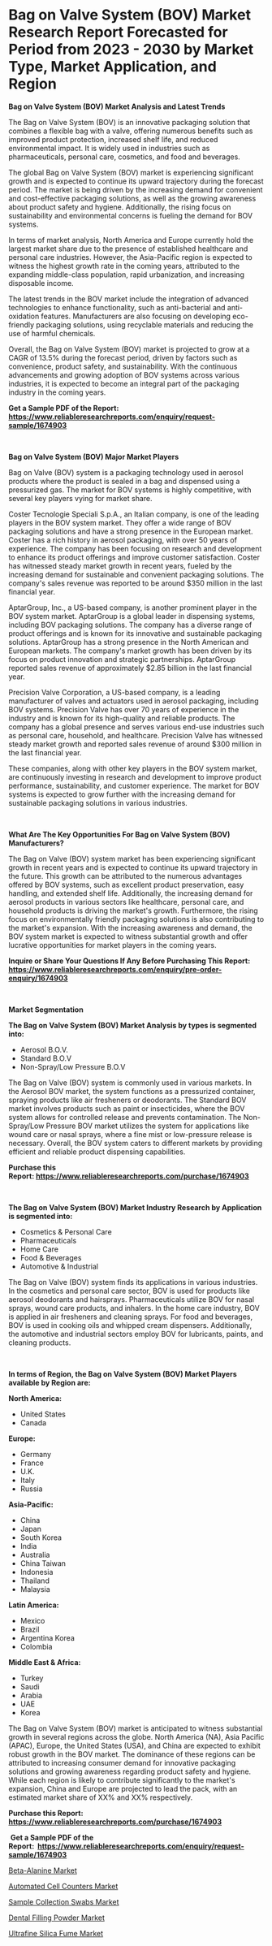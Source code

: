 <p><h1>Bag on Valve System (BOV) Market Research Report Forecasted for Period from 2023 -  2030 by Market Type, Market Application, and Region</h1></p><p><strong>Bag on Valve System (BOV) Market Analysis and Latest Trends</strong></p>
<p><p>The Bag on Valve System (BOV) is an innovative packaging solution that combines a flexible bag with a valve, offering numerous benefits such as improved product protection, increased shelf life, and reduced environmental impact. It is widely used in industries such as pharmaceuticals, personal care, cosmetics, and food and beverages.</p><p>The global Bag on Valve System (BOV) market is experiencing significant growth and is expected to continue its upward trajectory during the forecast period. The market is being driven by the increasing demand for convenient and cost-effective packaging solutions, as well as the growing awareness about product safety and hygiene. Additionally, the rising focus on sustainability and environmental concerns is fueling the demand for BOV systems.</p><p>In terms of market analysis, North America and Europe currently hold the largest market share due to the presence of established healthcare and personal care industries. However, the Asia-Pacific region is expected to witness the highest growth rate in the coming years, attributed to the expanding middle-class population, rapid urbanization, and increasing disposable income.</p><p>The latest trends in the BOV market include the integration of advanced technologies to enhance functionality, such as anti-bacterial and anti-oxidation features. Manufacturers are also focusing on developing eco-friendly packaging solutions, using recyclable materials and reducing the use of harmful chemicals.</p><p>Overall, the Bag on Valve System (BOV) market is projected to grow at a CAGR of 13.5% during the forecast period, driven by factors such as convenience, product safety, and sustainability. With the continuous advancements and growing adoption of BOV systems across various industries, it is expected to become an integral part of the packaging industry in the coming years.</p></p>
<p><strong>Get a Sample PDF of the Report:&nbsp; <a href="https://www.reliableresearchreports.com/enquiry/request-sample/1674903">https://www.reliableresearchreports.com/enquiry/request-sample/1674903</a></strong></p>
<p>&nbsp;</p>
<p><strong>Bag on Valve System (BOV) Major Market Players</strong></p>
<p><p>Bag on Valve (BOV) system is a packaging technology used in aerosol products where the product is sealed in a bag and dispensed using a pressurized gas. The market for BOV systems is highly competitive, with several key players vying for market share.</p><p>Coster Tecnologie Speciali S.p.A., an Italian company, is one of the leading players in the BOV system market. They offer a wide range of BOV packaging solutions and have a strong presence in the European market. Coster has a rich history in aerosol packaging, with over 50 years of experience. The company has been focusing on research and development to enhance its product offerings and improve customer satisfaction. Coster has witnessed steady market growth in recent years, fueled by the increasing demand for sustainable and convenient packaging solutions. The company's sales revenue was reported to be around $350 million in the last financial year.</p><p>AptarGroup, Inc., a US-based company, is another prominent player in the BOV system market. AptarGroup is a global leader in dispensing systems, including BOV packaging solutions. The company has a diverse range of product offerings and is known for its innovative and sustainable packaging solutions. AptarGroup has a strong presence in the North American and European markets. The company's market growth has been driven by its focus on product innovation and strategic partnerships. AptarGroup reported sales revenue of approximately $2.85 billion in the last financial year.</p><p>Precision Valve Corporation, a US-based company, is a leading manufacturer of valves and actuators used in aerosol packaging, including BOV systems. Precision Valve has over 70 years of experience in the industry and is known for its high-quality and reliable products. The company has a global presence and serves various end-use industries such as personal care, household, and healthcare. Precision Valve has witnessed steady market growth and reported sales revenue of around $300 million in the last financial year.</p><p>These companies, along with other key players in the BOV system market, are continuously investing in research and development to improve product performance, sustainability, and customer experience. The market for BOV systems is expected to grow further with the increasing demand for sustainable packaging solutions in various industries.</p></p>
<p>&nbsp;</p>
<p><strong>What Are The Key Opportunities For Bag on Valve System (BOV) Manufacturers?</strong></p>
<p><p>The Bag on Valve (BOV) system market has been experiencing significant growth in recent years and is expected to continue its upward trajectory in the future. This growth can be attributed to the numerous advantages offered by BOV systems, such as excellent product preservation, easy handling, and extended shelf life. Additionally, the increasing demand for aerosol products in various sectors like healthcare, personal care, and household products is driving the market's growth. Furthermore, the rising focus on environmentally friendly packaging solutions is also contributing to the market's expansion. With the increasing awareness and demand, the BOV system market is expected to witness substantial growth and offer lucrative opportunities for market players in the coming years.</p></p>
<p><strong>Inquire or Share Your Questions If Any Before Purchasing This Report: <a href="https://www.reliableresearchreports.com/enquiry/pre-order-enquiry/1674903">https://www.reliableresearchreports.com/enquiry/pre-order-enquiry/1674903</a></strong></p>
<p>&nbsp;</p>
<p><strong>Market Segmentation</strong></p>
<p><strong>The Bag on Valve System (BOV) Market Analysis by types is segmented into:</strong></p>
<p><ul><li>Aerosol B.O.V.</li><li>Standard B.O.V</li><li>Non-Spray/Low Pressure B.O.V</li></ul></p>
<p><p>The Bag on Valve (BOV) system is commonly used in various markets. In the Aerosol BOV market, the system functions as a pressurized container, spraying products like air fresheners or deodorants. The Standard BOV market involves products such as paint or insecticides, where the BOV system allows for controlled release and prevents contamination. The Non-Spray/Low Pressure BOV market utilizes the system for applications like wound care or nasal sprays, where a fine mist or low-pressure release is necessary. Overall, the BOV system caters to different markets by providing efficient and reliable product dispensing capabilities.</p></p>
<p><strong>Purchase this Report:&nbsp;<a href="https://www.reliableresearchreports.com/purchase/1674903">https://www.reliableresearchreports.com/purchase/1674903</a></strong></p>
<p>&nbsp;</p>
<p><strong>The Bag on Valve System (BOV) Market Industry Research by Application is segmented into:</strong></p>
<p><ul><li>Cosmetics & Personal Care</li><li>Pharmaceuticals</li><li>Home Care</li><li>Food & Beverages</li><li>Automotive & Industrial</li></ul></p>
<p><p>The Bag on Valve (BOV) system finds its applications in various industries. In the cosmetics and personal care sector, BOV is used for products like aerosol deodorants and hairsprays. Pharmaceuticals utilize BOV for nasal sprays, wound care products, and inhalers. In the home care industry, BOV is applied in air fresheners and cleaning sprays. For food and beverages, BOV is used in cooking oils and whipped cream dispensers. Additionally, the automotive and industrial sectors employ BOV for lubricants, paints, and cleaning products.</p></p>
<p>&nbsp;</p>
<p><strong>In terms of Region, the Bag on Valve System (BOV) Market Players available by Region are:</strong></p>
<p>
    <p> <strong> North America: </strong>
        <ul>
            <li>United States</li>
            <li>Canada</li>
        </ul>
        </p> 
    <p> <strong> Europe: </strong>
        <ul>
            <li>Germany</li>
            <li>France</li>
            <li>U.K.</li>
            <li>Italy</li>
            <li>Russia</li>
        </ul>
        </p> 
    <p> <strong> Asia-Pacific: </strong>
        <ul>
            <li>China</li>
            <li>Japan</li>
            <li>South Korea</li>
            <li>India</li>
            <li>Australia</li>
            <li>China Taiwan</li>
            <li>Indonesia</li>
            <li>Thailand</li>
            <li>Malaysia</li>
        </ul>
        </p> 
    <p> <strong> Latin America: </strong>
        <ul>
            <li>Mexico</li>
            <li>Brazil</li>
            <li>Argentina Korea</li>
            <li>Colombia</li>
        </ul>
        </p> 
    <p> <strong> Middle East & Africa: </strong>
        <ul>
            <li>Turkey</li>
            <li>Saudi</li>
            <li>Arabia</li>
            <li>UAE</li>
            <li>Korea</li>
        </ul>
    </p>
    </p>
<p><p>The Bag on Valve System (BOV) market is anticipated to witness substantial growth in several regions across the globe. North America (NA), Asia Pacific (APAC), Europe, the United States (USA), and China are expected to exhibit robust growth in the BOV market. The dominance of these regions can be attributed to increasing consumer demand for innovative packaging solutions and growing awareness regarding product safety and hygiene. While each region is likely to contribute significantly to the market's expansion, China and Europe are projected to lead the pack, with an estimated market share of XX% and XX% respectively.</p></p>
<p><strong>Purchase this Report: <a href="https://www.reliableresearchreports.com/purchase/1674903">https://www.reliableresearchreports.com/purchase/1674903</a></strong></p>
<p>&nbsp;<strong>Get a Sample PDF of the Report:&nbsp;&nbsp;<a href="https://www.reliableresearchreports.com/enquiry/request-sample/1674903">https://www.reliableresearchreports.com/enquiry/request-sample/1674903</a></strong></p>
<p><strong></strong></p>
<p><p><a href="https://medium.com/@rahul.reportprime/beta-alanine-market-trends-and-market-analysis-forecasted-for-period-2023-2030-98bb39a0312e">Beta-Alanine Market</a></p><p><a href="https://www.linkedin.com/pulse/automated-cell-counters-market-challenges-opportunities-growth-mi6qf/">Automated Cell Counters Market</a></p><p><a href="https://www.linkedin.com/pulse/sample-collection-swabs-market-share-amp-new-trends-bfiaf/">Sample Collection Swabs Market</a></p><p><a href="https://www.linkedin.com/pulse/dental-filling-powder-market-challenges-opportunities-k5whf/">Dental Filling Powder Market</a></p><p><a href="https://medium.com/@prachi.reportprime/ultrafine-silica-fume-market-analysis-its-cagr-market-segmentation-and-global-industry-overview-9f955cd14a6e">Ultrafine Silica Fume Market</a></p></p>